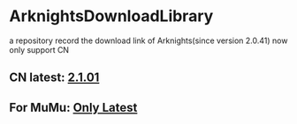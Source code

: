 # ArknightsDownloadLibrary
a repository record the download link of Arknights(since version 2.0.41) now only support CN


## CN latest: [2.1.01](https://ak.hypergryph.com/downloads/android_lastest)
## For MuMu: [Only Latest](https://a11.gdl.netease.com/MuMuInstaller_3.1.5.0_yxmrfz2_zh-Hans_1689598660.exe)
